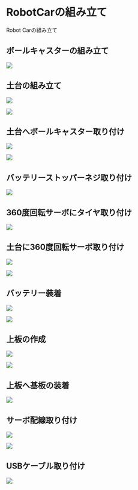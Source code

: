 # RobotCarの組み立て

Robot Carの組み立て

## ボールキャスターの組み立て　

![](./img/build001.png)

## 土台の組み立て

![](./img/build002.png)

![](./img/build003.png)

## 土台へボールキャスター取り付け

![](./img/build004.png)

![](./img/build005.png)

## バッテリーストッパーネジ取り付け

![](./img/build006.png)

## 360度回転サーボにタイヤ取り付け

![](./img/build007.png)

## 土台に360度回転サーボ取り付け

![](./img/build008.png)

![](./img/build009.png)

## バッテリー装着

![](./img/build010.png)

![](./img/build011.png)

## 上板の作成

![](./img/build012.png)

![](./img/build013.png)

## 上板へ基板の装着

![](./img/build014.png)

## サーボ配線取り付け

![](./img/build015.png)

![](./img/build016.png)

## USBケーブル取り付け　

![](./img/build017.png)
